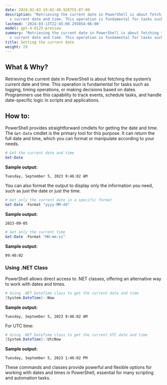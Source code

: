 ```yaml
---
date: 2024-02-03 19:02:40.928755-07:00
description: "Retrieving the current date in PowerShell is about fetching the system\u2019\
  s current date and time. This operation is fundamental for tasks such as logging,\u2026"
lastmod: '2024-03-13T22:45:00.293854-06:00'
model: gpt-4-0125-preview
summary: "Retrieving the current date in PowerShell is about fetching the system\u2019\
  s current date and time. This operation is fundamental for tasks such as logging,\u2026"
title: Getting the current date
weight: 29
---
```


## What & Why?

Retrieving the current date in PowerShell is about fetching the system’s current date and time. This operation is fundamental for tasks such as logging, timing operations, or making decisions based on dates. Programmers use this capability to track events, schedule tasks, and handle date-specific logic in scripts and applications.

## How to:

PowerShell provides straightforward cmdlets for getting the date and time. The `Get-Date` cmdlet is the primary tool for this purpose. It can return the full date and time, which you can format or manipulate according to your needs.

```powershell
# Get the current date and time
Get-Date
```

**Sample output:**

```
Tuesday, September 5, 2023 9:46:02 AM
```

You can also format the output to display only the information you need, such as just the date or just the time.

```powershell
# Get only the current date in a specific format
Get-Date -Format "yyyy-MM-dd"
```

**Sample output:**

```
2023-09-05
```

```powershell
# Get only the current time
Get-Date -Format "HH:mm:ss"
```

**Sample output:**

```
09:46:02
```

### Using .NET Class

PowerShell allows direct access to .NET classes, offering an alternative way to work with dates and times.

```powershell
# Using .NET DateTime class to get the current date and time
[System.DateTime]::Now
```

**Sample output:**

```
Tuesday, September 5, 2023 9:46:02 AM
```

For UTC time:

```powershell
# Using .NET DateTime class to get the current UTC date and time
[System.DateTime]::UtcNow
```

**Sample output:**

```
Tuesday, September 5, 2023 1:46:02 PM
```

These commands and classes provide powerful and flexible options for working with dates and times in PowerShell, essential for many scripting and automation tasks.
